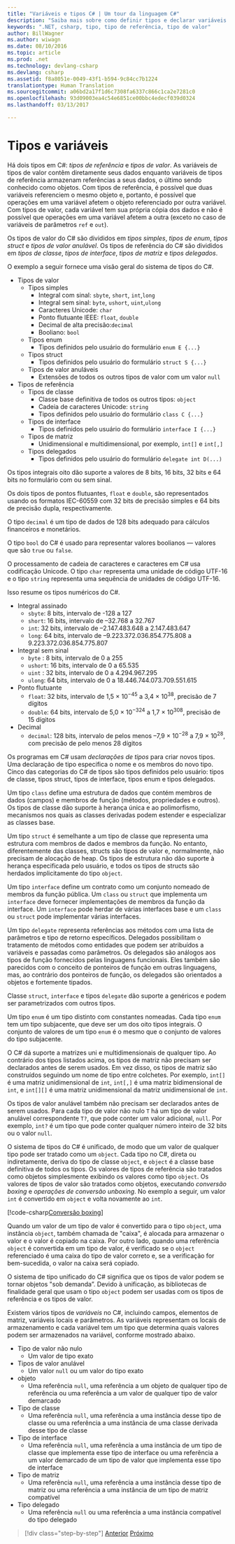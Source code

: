 ```yaml
---
title: "Variáveis e tipos C# | Um tour da linguagem C#"
description: "Saiba mais sobre como definir tipos e declarar variáveis em C#"
keywords: ".NET, csharp, tipo, tipo de referência, tipo de valor"
author: BillWagner
ms.author: wiwagn
ms.date: 08/10/2016
ms.topic: article
ms.prod: .net
ms.technology: devlang-csharp
ms.devlang: csharp
ms.assetid: f8a8051e-0049-43f1-b594-9c84cc7b1224
translationtype: Human Translation
ms.sourcegitcommit: a06bd2a17f1d6c7308fa6337c866c1ca2e7281c0
ms.openlocfilehash: 93d09003ea4c54e6851ce00bbc4edecf039d0324
ms.lasthandoff: 03/13/2017

---
```


# <a name="types-and-variables"></a>Tipos e variáveis

Há dois tipos em C#: *tipos de referência* e *tipos de valor*. As variáveis de tipos de valor contêm diretamente seus dados enquanto variáveis de tipos de referência armazenam referências a seus dados, o último sendo conhecido como objetos. Com tipos de referência, é possível que duas variáveis referenciem o mesmo objeto e, portanto, é possível que operações em uma variável afetem o objeto referenciado por outra variável. Com tipos de valor, cada variável tem sua própria cópia dos dados e não é possível que operações em uma variável afetem a outra (exceto no caso de variáveis de parâmetros `ref` e `out`).

Os tipos de valor do C# são divididos em *tipos simples*, *tipos de enum*, *tipos struct* e *tipos de valor anulável*. Os tipos de referência do C# são divididos em *tipos de classe*, *tipos de interface*, *tipos de matriz* e *tipos delegados*.

O exemplo a seguir fornece uma visão geral do sistema de tipos do C#.

* Tipos de valor
    - Tipos simples
        * Integral com sinal: `sbyte`, `short`, `int`,`long`
        * Integral sem sinal: `byte`, `ushort`, `uint`,`ulong`
        * Caracteres Unicode: `char`
        * Ponto flutuante IEEE: `float`, `double`
        * Decimal de alta precisão:`decimal`
        * Booliano: `bool`
    - Tipos enum
        * Tipos definidos pelo usuário do formulário `enum E {...}`
    - Tipos struct
        * Tipos definidos pelo usuário do formulário `struct S {...}`
    - Tipos de valor anuláveis
        * Extensões de todos os outros tipos de valor com um valor `null`
* Tipos de referência
    - Tipos de classe
        * Classe base definitiva de todos os outros tipos: `object`
        * Cadeia de caracteres Unicode: `string`
        * Tipos definidos pelo usuário do formulário `class C {...}`
    - Tipos de interface
        * Tipos definidos pelo usuário do formulário `interface I {...}`
    - Tipos de matriz
        * Unidimensional e multidimensional, por exemplo, `int[]` e `int[,]`
    - Tipos delegados
        * Tipos definidos pelo usuário do formulário `delegate int D(...)`

Os tipos integrais oito dão suporte a valores de 8 bits, 16 bits, 32 bits e 64 bits no formulário com ou sem sinal.

Os dois tipos de pontos flutuantes, `float` e `double`, são representados usando os formatos IEC-60559 com 32 bits de precisão simples e 64 bits de precisão dupla, respectivamente.

O tipo `decimal` é um tipo de dados de 128 bits adequado para cálculos financeiros e monetários.

O tipo `bool` do C# é usado para representar valores boolianos — valores que são `true` ou `false`.

O processamento de cadeia de caracteres e caracteres em C# usa codificação Unicode. O tipo `char` representa uma unidade de código UTF-16 e o tipo `string` representa uma sequência de unidades de código UTF-16.

Isso resume os tipos numéricos do C#.

* Integral assinado
    - `sbyte`: 8 bits, intervalo de -128 a 127
    - `short`: 16 bits, intervalo de –32.768 a 32.767
    - `int`: 32 bits, intervalo de –2.147.483.648 a 2.147.483.647
    - `long`: 64 bits, intervalo de –9.223.372.036.854.775.808 a 9.223.372.036.854.775.807
* Integral sem sinal
    - `byte`   : 8 bits, intervalo de 0 a 255
    - `ushort`: 16 bits, intervalo de 0 a 65.535
    - `uint`   : 32 bits, intervalo de 0 a 4.294.967.295
    - `ulong`: 64 bits, intervalo de 0 a 18.446.744.073.709.551.615
* Ponto flutuante
    - `float`: 32 bits, intervalo de 1,5 × 10<sup>−45</sup> a 3,4 × 10<sup>38</sup>, precisão de 7 dígitos
    - `double`: 64 bits, intervalo de 5,0 × 10<sup>−324</sup> a 1,7 × 10<sup>308</sup>, precisão de 15 dígitos
* Decimal
    - `decimal`: 128 bits, intervalo de pelos menos –7,9 × 10<sup>−28</sup> a 7,9 × 10<sup>28</sup>, com precisão de pelo menos 28 dígitos
    
Os programas em C# usam *declarações de tipos* para criar novos tipos. Uma declaração de tipo especifica o nome e os membros do novo tipo. Cinco das categorias do C# de tipos são tipos definidos pelo usuário: tipos de classe, tipos struct, tipos de interface, tipos enum e tipos delegados.

Um tipo `class` define uma estrutura de dados que contém membros de dados (campos) e membros de função (métodos, propriedades e outros). Os tipos de classe dão suporte à herança única e ao polimorfismo, mecanismos nos quais as classes derivadas podem estender e especializar as classes base.

Um tipo `struct` é semelhante a um tipo de classe que representa uma estrutura com membros de dados e membros da função. No entanto, diferentemente das classes, structs são tipos de valor e, normalmente, não precisam de alocação de heap. Os tipos de estrutura não dão suporte à herança especificada pelo usuário, e todos os tipos de structs são herdados implicitamente do tipo `object`.

Um tipo `interface` define um contrato como um conjunto nomeado de membros da função pública. Um `class` ou `struct` que implementa um `interface` deve fornecer implementações de membros da função da interface. Um `interface` pode herdar de várias interfaces base e um `class` ou `struct` pode implementar várias interfaces.

Um tipo `delegate` representa referências aos métodos com uma lista de parâmetros e tipo de retorno específicos. Delegados possibilitam o tratamento de métodos como entidades que podem ser atribuídos a variáveis e passadas como parâmetros. Os delegados são análogos aos tipos de função fornecidos pelas linguagens funcionais. Eles também são parecidos com o conceito de ponteiros de função em outras linguagens, mas, ao contrário dos ponteiros de função, os delegados são orientados a objetos e fortemente tipados.

Classe `struct`, `interface` e tipos `delegate` dão suporte a genéricos e podem ser parametrizados com outros tipos.

Um tipo `enum` é um tipo distinto com constantes nomeadas. Cada tipo `enum` tem um tipo subjacente, que deve ser um dos oito tipos integrais. O conjunto de valores de um tipo `enum` é o mesmo que o conjunto de valores do tipo subjacente.

O C# dá suporte a matrizes uni e multidimensionais de qualquer tipo. Ao contrário dos tipos listados acima, os tipos de matriz não precisam ser declarados antes de serem usados. Em vez disso, os tipos de matriz são construídos seguindo um nome de tipo entre colchetes. Por exemplo, `int[]` é uma matriz unidimensional de `int`, `int[,]` é uma matriz bidimensional de `int`, e `int[][]` é uma matriz unidimensional da matriz unidimensional de `int`.

Os tipos de valor anulável também não precisam ser declarados antes de serem usados. Para cada tipo de valor não nulo `T` há um tipo de valor anulável correspondente `T?`, que pode conter um valor adicional, `null`. Por exemplo, `int?` é um tipo que pode conter qualquer número inteiro de 32 bits ou o valor `null`.

O sistema de tipos do C# é unificado, de modo que um valor de qualquer tipo pode ser tratado como um `object`. Cada tipo no C#, direta ou indiretamente, deriva do tipo de classe `object`, e `object` é a classe base definitiva de todos os tipos. Os valores de tipos de referência são tratados como objetos simplesmente exibindo os valores como tipo `object`. Os valores de tipos de valor são tratados como objetos, executando *conversão boxing* e *operações de conversão unboxing*. No exemplo a seguir, um valor `int` é convertido em `object` e volta novamente ao `int`.

[!code-csharp[Conversão boxing](../../../samples/snippets/csharp/tour/types-and-variables/Program.cs#L1-L10)]

Quando um valor de um tipo de valor é convertido para o tipo `object`, uma instância `object`, também chamada de "caixa", é alocada para armazenar o valor e o valor é copiado na caixa. Por outro lado, quando uma referência `object` é convertida em um tipo de valor, é verificado se o `object` referenciado é uma caixa do tipo de valor correto e, se a verificação for bem-sucedida, o valor na caixa será copiado.

O sistema de tipo unificado do C# significa que os tipos de valor podem se tornar objetos "sob demanda”. Devido à unificação, as bibliotecas de finalidade geral que usam o tipo `object` podem ser usadas com os tipos de referência e os tipos de valor.

Existem vários tipos de *variáveis* no C#, incluindo campos, elementos de matriz, variáveis locais e parâmetros. As variáveis representam os locais de armazenamento e cada variável tem um tipo que determina quais valores podem ser armazenados na variável, conforme mostrado abaixo.

* Tipo de valor não nulo
    - Um valor de tipo exato
* Tipos de valor anulável
    - Um valor `null` ou um valor do tipo exato
* objeto
    - Uma referência `null`, uma referência a um objeto de qualquer tipo de referência ou uma referência a um valor de qualquer tipo de valor demarcado
* Tipo de classe
    - Uma referência `null`, uma referência a uma instância desse tipo de classe ou uma referência a uma instância de uma classe derivada desse tipo de classe
* Tipo de interface
    - Uma referência `null`, uma referência a uma instância de um tipo de classe que implementa esse tipo de interface ou uma referência a um valor demarcado de um tipo de valor que implementa esse tipo de interface
* Tipo de matriz
    - Uma referência `null`, uma referência a uma instância desse tipo de matriz ou uma referência a uma instância de um tipo de matriz compatível
* Tipo delegado
    - Uma referência `null` ou uma referência a uma instância compatível do tipo delegado

>[!div class="step-by-step"]
[Anterior](program-structure.md)
[Próximo](expressions.md)

